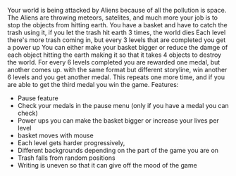 Your world is being attacked by Aliens because of all the pollution is space.
The Aliens are throwing meteors, satelites, and much more your job is to stop the objects from hitting earth.
You have a basket and have to catch the trash using it, if you let the trash hit earth 3 times, the world dies
Each level there's more trash coming in, but every 3 levels that are completed you get a power up
You can either make your basket bigger or reduce the damge of each object hitting the earth making it so that
it takes 4 objects to destroy the world. For every 6 levels completed you are rewarded one medal, but another
comes up. with the same format but different storyline, win another 6 levels and you get another medal.
This repeats one more time, and if you are able to get the third medal you win the game.
Features:
- Pause feature
- Check your medals in the pause menu (only if you have a medal you can check)
- Power ups you can make the basket bigger or increase your lives per level
- basket moves with mouse
- Each level gets harder progressively,
- Different backgrounds depending on the part of the game you are on
- Trash falls from random positions
- Writing is uneven so that it can give off the mood of the game
